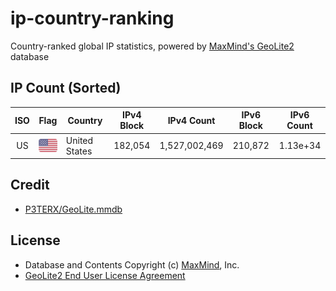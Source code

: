 # ip-country-ranking
Country-ranked global IP statistics, powered by [MaxMind's GeoLite2](https://dev.maxmind.com/geoip/geoip2/geolite2/) database

## IP Count (Sorted)

| ISO | Flag | Country | IPv4 Block | IPv4 Count | IPv6 Block | IPv6 Count |
| :---: | :---: | --- | :---: | :---: | :---: | :---: |
| US | <img src="/flags/US.png" width="35" valign="middle"/> | United States | 182,054 | 1,527,002,469 | 210,872 | 1.13e+34 |

## Credit

- [P3TERX/GeoLite.mmdb](https://github.com/P3TERX/GeoLite.mmdb)

## License

- Database and Contents Copyright (c) [MaxMind](https://www.maxmind.com/), Inc.
- [GeoLite2 End User License Agreement](https://www.maxmind.com/en/geolite2/eula)